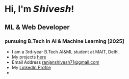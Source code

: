 # Hi, I'm 𝙎𝙝𝙞𝙫𝙚𝙨𝙝!
## ML & Web Developer
### pursuing B.Tech in AI & Machine Learning [2025]
- I am a 3rd-year B.Tech AI&ML student at MAIT, Delhi.
- My projects [here](https://github.com/shivesh-ranjan?tab=repositories)
- Email Address ranjanshivesh71@gmail.com
- My <a href="https://www.linkedin.com/in/shivesh-ranjan/">LinkedIn Profile</a>
-

